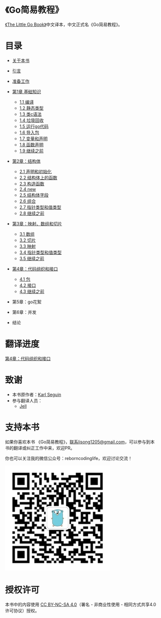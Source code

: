 《Go简易教程》
===================

[《The Little Go Book》](https://github.com/karlseguin/the-little-go-book)中文译本，中文正式名《Go简易教程》。

# 目录

- [关于本书](eBook/about-this-book.md)

- [引言](eBook/introduction.md)

- [准备工作](eBook/getting-started.md)

- [第1章 基础知识](eBook/1.0.md)
    - [1.1 编译](eBook/1.1.md)
    - [1.2 静态类型](eBook/1.2.md)
    - [1.3 类c语法](eBook/1.3.md)
    - [1.4 垃圾回收](eBook/1.4.md)
    - [1.5 运行go代码](eBook/1.5.md)
    - [1.6 导入包](eBook/1.6.md)
    - [1.7 变量和声明](eBook/1.7.md)
    - [1.8 函数声明](eBook/1.8.md)
    - [1.9 继续之前](eBook/1.9.md)  
      
- [第2章：结构体](eBook/2.0.md)
    - [2.1 声明和初始化](eBook/2.1.md)
    - [2.2 结构体上的函数](eBook/2.2.md)
    - [2.3 构造函数](eBook/2.3.md)
    - [2.4 new](eBook/2.4.md)
    - [2.5 结构体字段](eBook/2.5.md)
    - [2.6 组合](eBook/2.6.md)
    - [2.7 指针类型和值类型](eBook/2.7.md)
    - [2.8 继续之前](eBook/2.8.md)
    
- [第3章：映射、数组和切片](eBook/3.0.md)
    - [3.1 数组](eBook/3.1.md)
    - [3.2 切片](eBook/3.2.md)
    - [3.3 映射](eBook/3.3.md)
    - [3.4 指针类型和值类型](eBook/3.4.md)
    - [3.5 继续之前](eBook/3.5.md)

- [第4章：代码组织和接口](eBook/4.0.md)
    - [4.1 包](eBook/4.1.md)
    - [4.2 接口](eBook/4.2.md)
    - [4.3 继续之前](eBook/4.3.md)

- 第5章：go花絮

- 第6章：并发

- 结论

# 翻译进度

[第4章：代码组织和接口](eBook/4.0.md)

# 致谢

- 本书原作者：[Karl Seguin](http://openmymind.net/)
- 参与翻译人员：
    - [Jell](https://github.com/Jell3328)

# 支持本书

如果你喜欢本书 《Go简易教程》，联系lisong1205@gmail.com，可以参与到本书的翻译或纠正工作中来，欢迎PR。

你也可以关注我的微信公众号：reborncodinglife，欢迎讨论交流！

![](/images/wechat.jpg)

# 授权许可

本书中的内容使用 [CC BY-NC-SA 4.0](http://creativecommons.org/licenses/by-nc-sa/4.0/)（署名 - 非商业性使用 - 相同方式共享4.0许可协议）授权。
